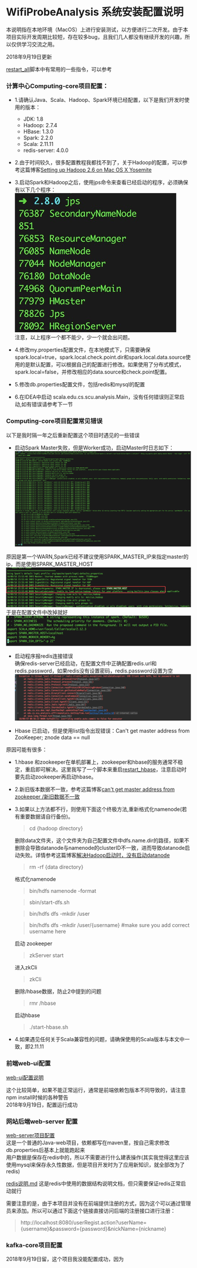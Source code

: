 # WifiProbeAnalysis 系统安装配置说明

本说明指在本地环境（MacOS）上进行安装测试，以方便进行二次开发。由于本项目实际开发周期比较短，存在较多bug，且我们几人都没有继续开发的兴趣，所以仅供学习交流之用。

2018年9月19日更新

[restart_all]()脚本中有常用的一些指令，可以参考

### 计算中心Computing-core项目配置：

- 1.请确认Java、Scala、Hadoop、Spark环境已经配置，以下是我们开发时使用的版本：
	
	* JDK: 1.8
	* Hadoop: 2.7.4
	* HBase: 1.3.0
	* Spark: 2.2.0
	* Scala: 2.11.11
	* redis-server: 4.0.0

- 2.由于时间较久，很多配置教程我都找不到了，关于Hadoop的配置，可以参考这篇博客[Setting up Hadoop 2.6 on Mac OS X Yosemite
](http://zhongyaonan.com/hadoop-tutorial/setting-up-hadoop-2-6-on-mac-osx-yosemite.html)

- 3.启动Spark和Hadoop之后，使用jps命令来查看已经启动的程序，必须确保有以下几个程序：
 ![jps查看启动的程序](./image/jps.jpg)  
	注意，以上程序一个都不能少，少一个就会出问题。

- 4.修改my.properties配置文件，在本地模式下，只需要确保spark.local=true，spark.local.check.point.dir和spark.local.data.source使用的是默认配置，可以根据自己的配置进行修改。如果使用了分布式模式，spark.local=false，并修改相应的data.source和check.point配置。

- 5.修改db.properties配置文件，包括redis和mysql的配置

- 6.在IDEA中启动 scala.edu.cs.scu.analysis.Main，没有任何错误则正常启动,如有错误请参考下一节


### Computing-core项目配置常见错误

以下是我时隔一年之后重新配置这个项目时遇见的一些错误

- 启动Spark Master失败，但是Worker成功，启动Master时日志如下：
	![SparkMaster启动失败](./image/master_error_log.jpg)

原因是第一个WARN,Spark已经不建议使用SPARK\_MASTER\_IP来指定master的ip，而是使用SPARK\_MASTER\_HOST
	![SparkMaster启动失败](./image/master_log.jpg)  
	于是在配置文件中改掉就好
	![Saprk环境配置](./image/spark_env.jpg)

- 启动程序报redis连接错误  
确保redis-server已经启动，在配置文件中正确配置redis.url和redis.password，如果redis没有设置密码，redis.password设置为空
	![Redis Error](./image/redis-error.png)

- Hbase 已启动，但是使用list指令出现错误：Can't get master address from ZooKeeper; znode data == null

原因可能有很多：

* 1.hbase 和zookeeper在单机部署上，zookeeper和hbase的服务通常不稳定，重启即可解决。这里我写了一个脚本来重启[restart_hbase]()，注意启动时要先启动zookeeper再启动hbase。
* 2.新旧版本数据不一致，参考这篇博客[can't get master address from zookeeper /新旧数据不一致](https://my.oschina.net/u/2377453/blog/466374)

* 3.如果以上方法都不行，则使用下面这个终极方法,重新格式化namenode(若有重要数据请自行备份)。

	> cd {hadoop directory}  
	
	删除data文件夹，这个文件夹为自己配置文件中dfs.name.dir的路径，如果不删除会导致datanode与namenode的clusterID不一致，进而导致datanode启动失败。详情参考这篇博客[解决Hadoop启动时，没有启动datanode](https://blog.csdn.net/islotus/article/details/78357857)
	
	> rm -rf {data directory}
	
	格式化namenode
	
	> bin/hdfs namenode -format
	
	> sbin/start-dfs.sh
	
	> bin/hdfs dfs -mkdir /user
	
    >bin/hdfs dfs -mkdir /user/{username} #make sure you add correct username here
	
	启动 zookeeper  
	> zkServer start  
	
	进入zkCli  
	
	> zkCli  
	
	删除/hbase数据，防止2中提到的问题  
	
	> rmr /hbase
	
	启动hbase  
	> ./start-hbase.sh

* 4.如果遇见任何关于Scala兼容性的问题，请确保使用的Scala版本与本文中一致，即2.11.11

### 前端web-ui配置

[web-ui配置说明](./web-ui/README.md)

这个比较简单，如果不能正常运行，通常是前端依赖包版本不同导致的，请注意npm install时候的各种警告  
2018年9月19日，配置运行成功


### 网站后端web-server 配置

[web-server项目配置](./web-server/README.md)  
这是一个普通的Java-web项目，依赖都写在maven里，按自己需求修改db.properties后基本上就能跑起来  
用户数据是保存在redis中的，所以不需要进行什么建表操作(其实我觉得这里应该使用mysql来保存永久性数据，但是项目开发时为了应用新知识，就全部改为了redis)

[redis说明.md](./web-server/redis说明.md)
这是redis中使用的数据结构说明文档，但只需要保证redis正常启动就行

需要注意的是，由于本项目并没有在前端提供注册的方式，因为这个可以通过管理员来添加。所以可以通过下面这个链接直接访问后端的注册接口进行注册：

> http://localhost:8080/userRegist.action?userName={username}&password={password}&nickName={nickname}


### kafka-core项目配置

2018年9月19日留，这个项目我没能配置成功，因为